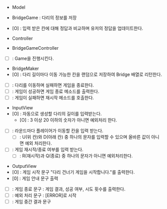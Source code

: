 - Model
- BridgeGame : 다리의 정보를 저장
- [O] : 입력 받은 칸에 대해 정답과 비교하며 유저의 정답을 업데이트한다.

- Controller
- BridgeGameController
- [ ] : Game을 진행시킨다.

- BridgeMaker
- [O] : 다리 길이마다 이동 가능한 칸을 랜덤으로 저장하여 Bridge 배열로 리턴한다.
- [ ] : 다리를 이동하며 실패하면 게임을 종료한다.
- [ ] : 게임이 성공하면 게임 종료 메소드를 출력한다.
- [ ] : 게임이 실패하면 재시작 메소드를 호출한다.

- InputView
- [O] : 자동으로 생성할 다리의 길이를 입력받는다.
  - [O] : 3 이상 20 이하의 숫자가 아니면 예외처리 한다.
- [ ] : 라운드마다 플레이어가 이동할 칸을 입력 받는다. 
  - [ ] : U(위 칸)와 D(아래 칸) 중 하나의 문자를 입력할 수 있으며 올바른 값이 아니면 예외 처리한다.
- [ ] : 게임 재시작/종료 여부를 입력 받는다. 
  - [ ] : R(재시작)과 Q(종료) 중 하나의 문자가 아니면 예외처리한다.

- OutputView
- [O] : 게임 시작 문구 "다리 건너기 게임을 시작합니다."를 출력한다.
- [0] : 게임 안내 문구 출력
- [ ] : 게임 종료 문구 : 게임 결과, 성공 여부, 시도 횟수를 출력한다.
- [ ] : 예외 처리 문구 : [ERROR]로 시작
- [ ] : 게임 중간 결과 문구